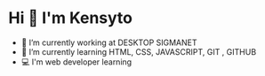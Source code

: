 # Hi 👋 I'm Kensyto

* 🔭 I’m currently working at DESKTOP SIGMANET
* 🌱 I’m currently learning HTML, CSS, JAVASCRIPT, GIT , GITHUB
* 💻 I'm web developer learning
